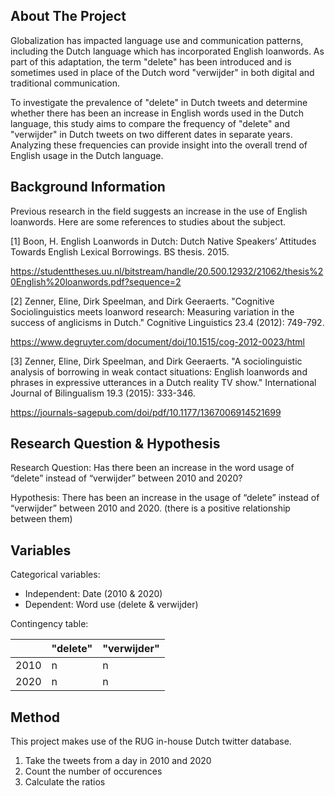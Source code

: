 ## About The Project

Globalization has impacted language use and communication patterns, including the Dutch language which has incorporated English loanwords. As part of this adaptation, the term "delete" has been introduced and is sometimes used in place of the Dutch word "verwijder" in both digital and traditional communication.

To investigate the prevalence of "delete" in Dutch tweets and determine whether there has been an increase in English words used in the Dutch language, this study aims to compare the frequency of "delete" and "verwijder" in Dutch tweets on two different dates in separate years. Analyzing these frequencies can provide insight into the overall trend of English usage in the Dutch language.

## Background Information

Previous research in the field suggests an increase in the use of English loanwords. Here are some references to studies about the subject.

[1] Boon, H. English Loanwords in Dutch: Dutch Native Speakers’ Attitudes Towards English Lexical Borrowings. BS thesis. 2015.

https://studenttheses.uu.nl/bitstream/handle/20.500.12932/21062/thesis%20English%20loanwords.pdf?sequence=2

[2] Zenner, Eline, Dirk Speelman, and Dirk Geeraerts. "Cognitive Sociolinguistics meets loanword research: Measuring variation in the success of anglicisms in Dutch." Cognitive Linguistics 23.4 (2012): 749-792.

https://www.degruyter.com/document/doi/10.1515/cog-2012-0023/html

[3] Zenner, Eline, Dirk Speelman, and Dirk Geeraerts. "A sociolinguistic analysis of borrowing in weak contact situations: English loanwords and phrases in expressive utterances in a Dutch reality TV show." International Journal of Bilingualism 19.3 (2015): 333-346.

https://journals-sagepub.com/doi/pdf/10.1177/1367006914521699


## Research Question & Hypothesis

Research Question: Has there been an increase in the word usage of “delete” instead of “verwijder” between 2010
and 2020?

Hypothesis: There has been an increase in the usage of “delete” instead of “verwijder” between 2010 and
2020. (there is a positive relationship between them)

## Variables

Categorical variables:
- Independent: Date (2010 & 2020)
- Dependent: Word use (delete & verwijder)

Contingency table:

|      | "delete" | "verwijder" |
|------|----------|-------------|
| 2010 | n        | n           |
| 2020 | n        | n           |

## Method

This project makes use of the RUG in-house Dutch twitter database.

1. Take the tweets from a day in 2010 and 2020
2. Count the number of occurences
3. Calculate the ratios

